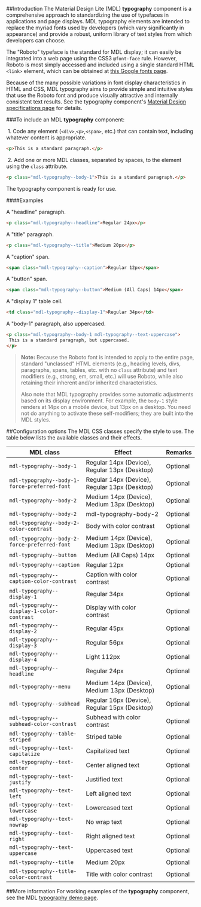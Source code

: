 ##Introduction
The Material Design Lite (MDL) **typography** component is a comprehensive approach to standardizing the use of typefaces in applications and page displays. MDL typography elements are intended to replace the myriad fonts used by developers (which vary significantly in appearance) and provide a robust, uniform library of text styles from which developers can choose.

The "Roboto" typeface is the standard for MDL display; it can easily be integrated into a web page using the CSS3 `@font-face` rule. However, Roboto is most simply accessed and included using a single standard HTML `<link>` element, which can be obtained at [this Google fonts page](http://www.google.com/fonts#UsePlace:use/Collection:Roboto).

Because of the many possible variations in font display characteristics in HTML and CSS, MDL typography aims to provide simple and intuitive styles that use the Roboto font and produce visually attractive and internally consistent text results. See the typography component's [Material Design specifications page](http://www.google.com/design/spec/style/typography.html) for details.

###To include an MDL **typography** component:

&nbsp;1. Code any element (`<div>`,`<p>`,`<span>`, etc.) that can contain text, including whatever content is appropriate.
```html
<p>This is a standard paragraph.</p>
```
&nbsp;2. Add one or more MDL classes, separated by spaces, to the element using the `class` attribute.
```html
<p class="mdl-typography--body-1">This is a standard paragraph.</p>
```

The typography component is ready for use.

####Examples

A "headline" paragraph.

```html
<p class="mdl-typography--headline">Regular 24px</p>
```

A "title" paragraph.
```html
<p class="mdl-typography--title">Medium 20px</p>
```

A "caption" span.
```html
<span class="mdl-typography--caption">Regular 12px</span>
```

A "button" span.
```html
<span class="mdl-typography--button">Medium (All Caps) 14px</span>
```
A "display 1" table cell.
```html
<td class="mdl-typography--display-1">Regular 34px</td>
```
A "body-1" paragraph, also uppercased.
```html
<p class="mdl-typography--body-1 mdl-typography--text-uppercase">
 This is a standard paragraph, but uppercased.
</p>
```

>**Note:** Because the Roboto font is intended to apply to the entire page, standard "unclassed" HTML elements (e.g., heading levels, divs, paragraphs, spans, tables, etc. with no `class` attribute) and text modifiers (e.g., strong, em, small, etc.) will use Roboto, while also retaining their inherent and/or inherited characteristics.
>
>Also note that MDL typography provides some automatic adjustments based on its display environment. For example, the `body-1` style renders at 14px on a mobile device, but 13px on a desktop. You need not do anything to activate these self-modifiers; they are built into the MDL styles.

##Configuration options
The MDL CSS classes specify the style to use. The table below lists the available classes and their effects.

| MDL class | Effect | Remarks |
|-----------|--------|---------|
| `mdl-typography--body-1` | Regular 14px (Device), Regular 13px (Desktop) | Optional |
| `mdl-typography--body-1-force-preferred-font` | Regular 14px (Device), Regular 13px (Desktop) | Optional |
| `mdl-typography--body-2` | Medium 14px (Device), Medium 13px (Desktop) | Optional |
| `mdl-typography--body-2` | mdl-typography-body-2 | Optional |
| `mdl-typography--body-2-color-contrast` | Body with color contrast | Optional |
| `mdl-typography--body-2-force-preferred-font` | Medium 14px (Device), Medium 13px (Desktop) | Optional |
| `mdl-typography--button` | Medium (All Caps) 14px | Optional |
| `mdl-typography--caption` | Regular 12px | Optional |
| `mdl-typography--caption-color-contrast` | Caption with color contrast | Optional |
| `mdl-typography--display-1` | Regular 34px | Optional |
| `mdl-typography--display-1-color-contrast` | Display with color contrast | Optional |
| `mdl-typography--display-2` | Regular 45px | Optional |
| `mdl-typography--display-3` | Regular 56px | Optional |
| `mdl-typography--display-4` | Light 112px | Optional |
| `mdl-typography--headline` | Regular 24px | Optional |
| `mdl-typography--menu` | Medium 14px (Device), Medium 13px (Desktop) | Optional |
| `mdl-typography--subhead` | Regular 16px (Device), Regular 15px (Desktop) | Optional |
| `mdl-typography--subhead-color-contrast` | Subhead with color contrast | Optional |
| `mdl-typography--table-striped` | Striped table| Optional |
| `mdl-typography--text-capitalize` | Capitalized text | Optional |
| `mdl-typography--text-center` | Center aligned text | Optional |
| `mdl-typography--text-justify` | Justified text | Optional |
| `mdl-typography--text-left` | Left aligned text | Optional |
| `mdl-typography--text-lowercase` | Lowercased text | Optional |
| `mdl-typography--text-nowrap` | No wrap text | Optional |
| `mdl-typography--text-right` | Right aligned text | Optional |
| `mdl-typography--text-uppercase` | Uppercased text | Optional |
| `mdl-typography--title` | Medium 20px | Optional |
| `mdl-typography--title-color-contrast` | Title with color contrast | Optional |

##More information
For working examples of the **typography** component, see the MDL [typography demo page](http://google.github.io/material-design-lite/latest/styleguide/typography/demo.html).
